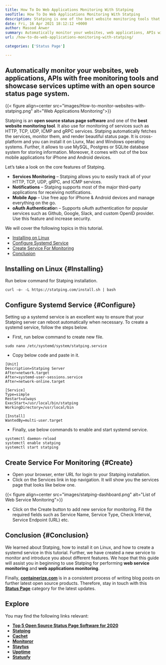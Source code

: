 ```yaml
---
title: How To Do Web Applications Monitoring With Statping
seoTitle: How To Do Web Applications Monitoring With Statping
description: Statping is one of the best website monitoring tools that enables you to monitor all services. Render beautiful status page for showcase services uptime.
date: Fri, 16 Apr 2021 18:12:12 +0000
author: Masood Anwer
summary: Automatically monitor your websites, web applications, APIs with free monitoring tools and showcase services uptime with an open source status page system.
url: /how-to-do-web-applications-monitoring-with-statping/

categories: ['Status Page']

---
```

## Automatically monitor your websites, web applications, APIs with free monitoring tools and showcase services uptime with an open source status page system.

{{< figure align=center src="images/How-to-monitor-websites-with-statping.png" alt="Web Applications Monitoring">}}  

Statping is an **open source status page software** and one of the **best website monitoring tool**. It also use for monitoring of services such as HTTP, TCP, UDP, ICMP and gRPC services. Statping automatically fetches the services, monitor them, and render beautiful status page. It is cross-platform and you can install it on Liunx, Mac and Windows operating systems. Further, it allows to use MySQL, Postgres or SQLite database system for storing information. Moreover, it comes with out of the box mobile applications for iPhone and Android devices.

Let’s take a look on the core features of Statping.

  * **Services Monitoring** – Statping allows you to easily track all of your HTTP, TCP, UDP, gRPC, and ICMP services.
  * **Notifications** – Statping supports most of the major third-party applications for receiving notifications.
  * **Mobile App** – Use free app for iPhone & Android devices and manage everything on the go.
  * **oAuth Authenticatio**n – Supports oAuth authentication for popular services such as Github, Google, Slack, and custom OpenID provider. Use this feature and increase security.

We will cover the following topics in this tutorial.

  * [Installing on Linux][1]
  * [Configure Systemd Service][2]
  * [Create Service For Monitoring][3]
  * [Conclusion][4]

## Installing on Linux {#Installing}

Run below command for Statping installation.


```
curl -o- -L https://statping.com/install.sh | bash
```


## Configure Systemd Service {#Configure}

Setting up a systemd service is an excellent way to ensure that your Statping server can reboot automatically when necessary. To create a systemd service, follow the steps below.

  * First, run below command to create new file.


```
sudo nano /etc/systemd/system/statping.service
```


  * Copy below code and paste in it.


```
[Unit]
Description=Statping Server
After=network.target
After=systemd-user-sessions.service
After=network-online.target

[Service]
Type=simple
Restart=always
ExecStart=/usr/local/bin/statping
WorkingDirectory=/usr/local/bin

[Install]
WantedBy=multi-user.target
```


  * Finally, use below commands to enable and start systemd service.


```
systemctl daemon-reload
systemctl enable statping
systemctl start statping
```


## Create Service For Monitoring {#Create}

  * Open your browser, enter URL for login to your Statping installation.
  * Click on the Services link in top navigation. It will show you the services page that looks like below one.

{{< figure align=center src="images/statping-dashboard.png" alt="List of Web Service Monitoring">}}  

  * Click on the Create button to add new service for monitoring. Fill the required fields such as Service Name, Service Type, Check Interval, Service Endpoint (URL) etc.

## Conclusion {#Conclusion}

We learned about Statping, how to install it on Linux, and how to create a systemd service in this tutorial. Further, we have created a new service to monitor and introduce you about different features. We hope that this guide will assist you in beginning to use Statping for performing **web service monitoring** and **web applications monitoring**.

Finally, [**containerize.com**][5] is in a consistent process of writing blog posts on further latest open source products. Therefore, stay in touch with this [**Status Page**][6] category for the latest updates.

## Explore

You may find the following links relevant:

  * [**Top 5 Open Source Status Page Software for 2020**][7]
  * [**Statping**][8]
  * [**Cachet**][9]
  * [**Monitoror**][10]
  * [**Staytus**][11]
  * [**Upptime**][12]
  * [**Statusfy**][13]

 [1]: #Installing
 [2]: #Configure
 [3]: #Create
 [4]: #Conclusion
 [5]: https://containerize.com
 [6]: https://blog.containerize.com/category/status-page/
 [7]: https://blog.containerize.com/status-page/top-5-open-source-status-page-software-for-2020/

 [8]: https://products.containerize.com/status/statping
 [9]: https://products.containerize.com/status/cachet/
 [10]: https://products.containerize.com/status/monitoror/
 [11]: https://products.containerize.com/status/staytus/
 [12]: https://products.containerize.com/status/upptime/
 [13]: https://products.containerize.com/status/statusfy/